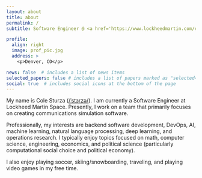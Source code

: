 ```yaml
---
layout: about
title: about
permalink: /
subtitle: Software Engineer @ <a href='https://www.lockheedmartin.com/en-us/capabilities/space.html'>Lockheed Martin Space</a>. Make no little plans; make no large leaps.

profile:
  align: right
  image: prof_pic.jpg
  address: >
    <p>Denver, CO</p>

news: false  # includes a list of news items
selected_papers: false # includes a list of papers marked as "selected={true}"
social: true  # includes social icons at the bottom of the page
---
```


My name is Cole Sturza (<a href='http://ipa-reader.xyz/?text=%CB%88st%C9%9Crz%C9%99'>/ˈstɜrzə/</a>). I am currently a Software Engineer at Lockheed Martin Space. Presently, I work on a team that primarily focuses on creating communications simulation software.

Professionally, my interests are backend software development, DevOps, AI, machine learning, natural language processing, deep learning, and operations research. I typically enjoy topics focused on math, computer science, engineering, economics, and political science (particularly computational social choice and political economy). 

I also enjoy playing soccer, skiing/snowboarding, traveling, and playing video games in my free time.
